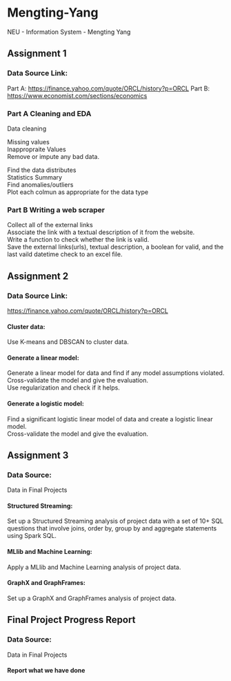 # Mengting-Yang
NEU - Information System - Mengting Yang 

## Assignment 1
### Data Source Link:
Part A: https://finance.yahoo.com/quote/ORCL/history?p=ORCL
Part B: https://www.economist.com/sections/economics

### Part A Cleaning and EDA 
Data cleaning

Missing values
<br>
Inappropraite Values
<br>
Remove or impute any bad data.

Find the data distributes
<br>
Statistics Summary
<br>
Find anomalies/outliers
<br>
Plot each colmun as appropriate for the data type

### Part B Writing a web scraper 

Collect all of the external links
<br>
Associate the link with a textual description of it from the website.
<br>
Write a function to check whether the link is valid.
<br>
Save the external links(urls), textual description, a boolean for valid, and the last vaild datetime check to an excel file.

## Assignment 2
### Data Source Link:
https://finance.yahoo.com/quote/ORCL/history?p=ORCL

#### Cluster data:
Use K-means and DBSCAN to cluster data.

#### Generate a linear model:
Generate a linear model for data and find if any model assumptions violated.   
Cross-validate the model and give the evaluation.  
Use regularization and check if it helps.   

#### Generate a logistic model:
Find a significant logistic linear model of data and create a logistic linear model.
<br>
Cross-validate the model and give the evaluation.

## Assignment 3
### Data Source:
Data in Final Projects

#### Structured Streaming:
Set up a Structured Streaming analysis of project data with a set of 10+ SQL questions that involve joins, order by, group by and aggregate statements using Spark SQL.

#### MLlib and Machine Learning:
Apply a MLlib and Machine Learning analysis of project data.

#### GraphX and GraphFrames:
Set up a GraphX and GraphFrames analysis of project data.

## Final Project Progress Report
### Data Source:
Data in Final Projects

#### Report what we have done
